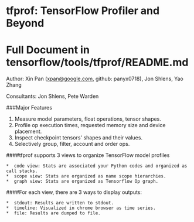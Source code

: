 # tfprof: TensorFlow Profiler and Beyond

# Full Document in tensorflow/tools/tfprof/README.md

Author: Xin Pan (xpan@google.com, github: panyx0718), Jon Shlens, Yao Zhang

Consultants: Jon Shlens, Pete Warden

###Major Features

1.  Measure model parameters, float operations, tensor shapes.
2.  Profile op execution times, requested memory size and device placement.
3.  Inspect checkpoint tensors' shapes and their values.
4.  Selectively group, filter, account and order ops.

####tfprof supports 3 views to organize TensorFlow model profiles

    *  code view: Stats are associated your Python codes and organized as call stacks.
    *  scope view: Stats are organized as name scope hierarchies.
    *  graph view: Stats are organized as Tensorflow Op graph.

####For each view, there are 3 ways to display outputs:

    *  stdout: Results are written to stdout.
    *  timeline: Visualized in chrome browser as time series.
    *  file: Results are dumped to file.
